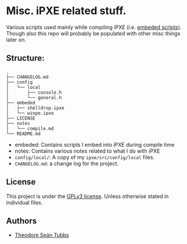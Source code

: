 # Misc. iPXE related stuff.

Various scripts used mainly while compiling iPXE (i.e. [embeded scripts](http://ipxe.org/embed)).
Though also this repo will probably be populated with other misc things later on.

## Structure:

```
.
├── CHANGELOG.md
├── config
│   └── local
│       ├── console.h
│       └── general.h
├── embeded
│   ├── shelldrop.ipxe
│   └── winpe.ipxe
├── LICENSE
├── notes
│   └── compile.md
└── README.md
```

- embeded: Contains scripts I embed into iPXE during compile time
- notes: Contains various notes related to what I do with iPXE
- `config/local/`: A copy of my `ipxe/src/config/local` files.
- `CHANGELOG.md`: a change log for the project.

## License

This project is under the [GPLv3 license](LICENSE). Unless otherwise stated in individual files.

## Authors

- [Theodore Seán Tubbs](https://github.com/AdrianKoshka)
